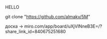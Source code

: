 HELLO


git clone "https://github.com/almakv/5M"

доска -> 
miro.com/app/board/uXjVINneB3E=/?share_link_id=840675251680
